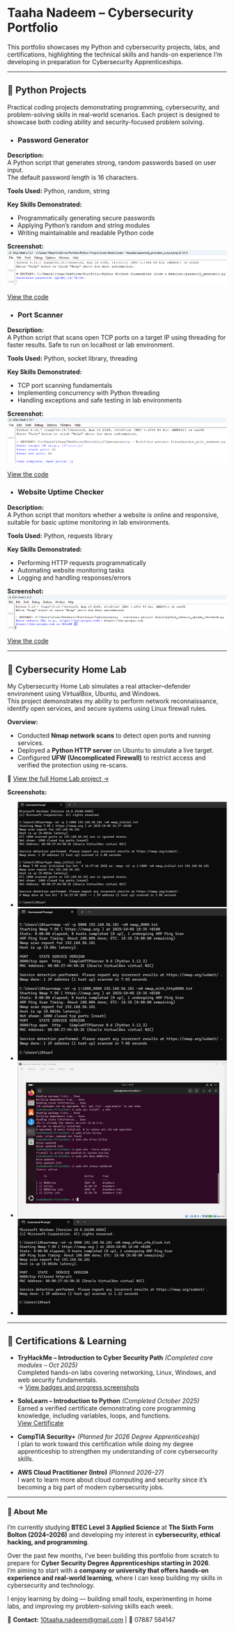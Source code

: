 # Taaha Nadeem – Cybersecurity Portfolio
This portfolio showcases my Python and cybersecurity projects, labs, and certifications, highlighting the technical skills and hands-on experience I’m developing in preparation for Cybersecurity Apprenticeships.

---

## 🔹 Python Projects  
Practical coding projects demonstrating programming, cybersecurity, and problem-solving skills in real-world scenarios. Each project is designed to showcase both coding ability and security-focused problem solving.

- ### Password Generator  

**Description:**  
A Python script that generates strong, random passwords based on user input.  
The default password length is 16 characters.

**Tools Used:** Python, random, string

**Key Skills Demonstrated:**  
- Programmatically generating secure passwords  
- Applying Python’s random and string modules  
- Writing maintainable and readable Python code


**Screenshot:**  
![Password Generator Output](screenshots/password_generator_output.png)

[View the code](python-projects/password_generator.py)

- ### Port Scanner

**Description:**  
A Python script that scans open TCP ports on a target IP using threading for faster results. Safe to run on localhost or lab environment.

**Tools Used:** Python, socket library, threading

**Key Skills Demonstrated:**  
- TCP port scanning fundamentals  
- Implementing concurrency with Python threading  
- Handling exceptions and safe testing in lab environments


**Screenshot:**  
![Port Scanner Output](screenshots/port_scanner_output.png)

[View the code](python-projects/port-scanner.py)

- ### Website Uptime Checker  

**Description:**  
A Python script that monitors whether a website is online and responsive, suitable for basic uptime monitoring in lab environments.


**Tools Used:** Python, requests library

**Key Skills Demonstrated:**  
- Performing HTTP requests programmatically  
- Automating website monitoring tasks  
- Logging and handling responses/errors

**Screenshot:**  
![Website Uptime Checker Output](screenshots/website_uptime_checker_output.png)

[View the code](python-projects/python_website_uptime_checker2.py)


---

## 🔹 Cybersecurity Home Lab  
My Cybersecurity Home Lab simulates a real attacker–defender environment using VirtualBox, Ubuntu, and Windows.  
This project demonstrates my ability to perform network reconnaissance, identify open services, and secure systems using Linux firewall rules.  

**Overview:**
- Conducted **Nmap network scans** to detect open ports and running services.  
- Deployed a **Python HTTP server** on Ubuntu to simulate a live target.  
- Configured **UFW (Uncomplicated Firewall)** to restrict access and verified the protection using re-scans.  

📁 [View the full Home Lab project →](home_lab/README.md)

**Screenshots:**
- ![Initial Scan](screenshots/nmap_initial.png)
- ![Open Port Detected](screenshots/nmap_with_http8000.png)
- ![Firewall Rule Applied](screenshots/ufw_status.png)
- ![After Blocking Port](screenshots/nmap_after_ufw_block.png)
 

---

## 🔹 Certifications & Learning  
- **TryHackMe – Introduction to Cyber Security Path** *(Completed core modules – Oct 2025)*  
  Completed hands-on labs covering networking, Linux, Windows, and web security fundamentals.  
  → [View badges and progress screenshots](./tryhackme/)
  
- **SoloLearn – Introduction to Python** *(Completed October 2025)*  
  Earned a verified certificate demonstrating core programming knowledge, including variables, loops, and functions.  
  [View Certificate](./certifications/sololearn-intro-to-python.pdf)


- **CompTIA Security+** *(Planned for 2026 Degree Apprenticeship)*  
  I plan to work toward this certification while doing my degree apprenticeship to strengthen my understanding of core cybersecurity skills.

- **AWS Cloud Practitioner (Intro)** *(Planned 2026–27)*  
  I want to learn more about cloud computing and security since it’s becoming a big part of modern cybersecurity jobs.



---

### 👤 About Me  

I’m currently studying **BTEC Level 3 Applied Science** at **The Sixth Form Bolton (2024–2026)** and developing my interest in **cybersecurity, ethical hacking, and programming**.  

Over the past few months, I’ve been building this portfolio from scratch to prepare for **Cyber Security Degree Apprenticeships starting in 2026**.  
I’m aiming to start with a **company or university that offers hands-on experience and real-world learning**, where I can keep building my skills in cybersecurity and technology.  

I enjoy learning by doing — building small tools, experimenting in home labs, and improving my problem-solving skills each week.  

📩 **Contact:** [10taaha.nadeem@gmail.com](mailto:10taaha.nadeem@gmail.com) | 📱 07887 584147  
